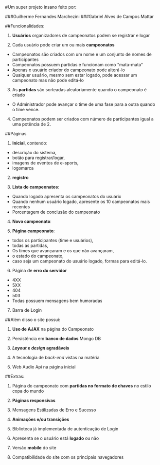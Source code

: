 #Um super projeto insano feito por: 

###Guilherme Fernandes Marchezini
###Gabriel Alves de Campos Mattar 

##Funcionalidades:

1. **Usuários** organizadores de campeonatos podem se registrar e logar

2.  Cada usuário pode criar um ou mais **campeonatos**
  - Campeonatos são criados com um nome e um conjunto de nomes de participantes
  - Campeonatos possuem partidas e funcionam como "mata-mata"
  - Apenas o usuário criador do campeonato pode alterá-lo
  - Qualquer usuário, mesmo sem estar logado, pode acessar um campeonato mas
    não pode editá-lo

3. As **partidas** são sorteadas aleatoriamente quando o campeonato é criado
  - O Administrador pode avançar o time de uma fase para a outra quando o time vence.

4.  Campeonatos podem ser criados com número de participantes igual a
    uma potência de 2.

##Páginas

1. **Inicial**, contendo:
  - descrição do sistema,
  - botão para registrar/logar,
  - imagens de eventos de e-sports,
  - logomarca

2.  **registro**

3. **Lista de campeonatos**:
  - Quando logado apresenta os campeonatos do usuário
  - Quando nenhum usuário logado, apresente os 10 campeonatos mais recentes
  - Porcentagem de conclusão do campeonato

4. **Novo campeonato**:
  
5.  **Página campeonato**:
  - todos os participantes (time e usuários),
  - todas as partidas,
  - Os times que avançaram e os que não avançaram,
  - o estado do campeonato,
  - caso seja um campeonato do usuário logado, formas para editá-lo.

6. Página de **erro do servidor** 
  - 4XX
  - 5XX
  - 404
  - 503
  - Todas possuem mensagens bem humoradas

7. Barra de Login

##Além disso o site possui:

1. **Uso de AJAX** na página do Campeonato

2.  Persistência em **banco de dados** Mongo DB

3.  **_Layout_ e _design_ agradáveis** 

4.  A tecnologia de _back-end_ vistas na matéria

5.  Web Audio Api na página inicial

##Extras:

1. Página do campeonato com **partidas no formato de chaves** no estilo copa do mundo

2. **Páginas responsivas** 

3. Mensagens Estilizadas de Erro e Sucesso

4. **Animações e/ou transições**

5. Biblioteca já implementada de autenticação de Login

6. Apresenta se o usuário está **logado** ou não

7. Versão **mobile** do site

8. Compatibilidade do site com os principais navegadores 

